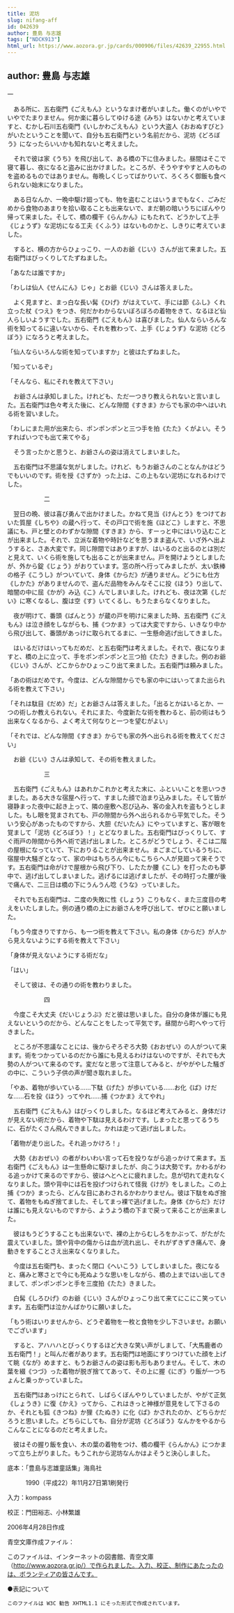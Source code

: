 ```yaml
---
title: 泥坊
slug: nifang-aff
id: 042639
author: 豊島 与志雄
tags: ["NDCK913"]
html_url: https://www.aozora.gr.jp/cards/000906/files/42639_22955.html
---
```


## author: 豊島 与志雄

一



　ある所に、五右衛門《ごえもん》というなまけ者がいました。働くのがいやでいやでたまりません。何か楽に暮らしてゆける途《みち》はないかと考えていますと、むかし石川五右衛門《いしかわごえもん》という大盗人《おおぬすびと》がいたということを聞いて、自分も五右衛門という名前だから、泥坊《どろぼう》になったらいいかも知れないと考えました。

　それで彼は家《うち》を飛び出して、ある橋の下に住みました。昼間はそこで寝て暮し、夜になると盗みに出かけました。ところが、そうやすやすと人のものを盗めるものではありません。毎晩しくじってばかりいて、ろくろく御飯も食べられない始末になりました。

　ある日なんか、一晩中駆け廻っても、物を盗むことはいうまでもなく、ごみだめから食物のあまりを拾い取ることも出来ないで、まだ朝の暗いうちにぼんやり帰って来ました。そして、橋の欄干《らんかん》にもたれて、どうかして上手《じょうず》な泥坊になる工夫《くふう》はないものかと、しきりに考えていました。

　すると、横の方からひょっこり、一人のお爺《じい》さんが出て来ました。五右衛門はびっくりしてたずねました。

「あなたは誰ですか」

「わしは仙人《せんにん》じゃ」とお爺《じい》さんは答えました。

　よく見ますと、まっ白な長い髯《ひげ》がはえていて、手には節《ふし》くれ立った杖《つえ》をつき、何だかわからないぼろぼろの着物をきて、なるほど仙人らしいようすでした。五右衛門《ごえもん》は喜びました。仙人ならいろんな術を知ってるに違いないから、それを教わって、上手《じょうず》な泥坊《どろぼう》になろうと考えました。

「仙人ならいろんな術を知っていますか」と彼はたずねました。

「知っているぞ」

「そんなら、私にそれを教えて下さい」

　お爺さんは承知しました。けれども、ただ一つきり教えられないと言いました。五右衛門は色々考えた後に、どんな隙間《すきま》からでも家の中へはいれる術を習いました。

「わしにまた用が出来たら、ポンポンポンと三つ手を拍《たた》くがよい。そうすればいつでも出て来てやる」

　そう言ったかと思うと、お爺さんの姿は消えてしまいました。

　五右衛門は不思議な気がしました。けれど、もうお爺さんのことなんかはどうでもいいのです。術を授《さずか》った上は、この上もない泥坊になれるわけでした。



　　　　　　二



　翌日の晩、彼は喜び勇んで出かけました。かねて見当《けんとう》をつけておいた質屋《しちや》の蔵へ行って、その戸口で術を施《ほどこ》しますと、不思議にも、戸と壁とのわずかな隙間《すきま》から、すーっと中にはいり込むことが出来ました。それで、立派な着物や時計などを思うまま盗んで、いざ外へ出ようすると、さあ大変です。同じ隙間ではありますが、はいるのと出るのとは別だと見えて、いくら術を施しても出ることが出来ません。戸を開けようとしましたが、外から錠《じょう》がおりています。窓の所へ行ってみましたが、太い鉄棒の格子《こうし》がついていて、身体《からだ》が通りません。どうにも仕方《しかた》がありませんので、盗んだ品物をみんなそこに投《ほう》り出して、暗闇の中に屈《かが》み込《こ》んでしまいました。けれども、夜は次第《しだい》に寒くなるし、腹は空《す》いてくるし、もうたまらなくなりました。

　夜が明けて、番頭《ばんとう》が蔵の戸を明けに来ました時、五右衛門《ごえもん》は泣き顔をしながらも、捕《つかま》っては大変ですから、いきなり中から飛び出して、番頭があっけに取られてるまに、一生懸命逃げ出してきました。

　はいるだけはいってもだめだ、と五右衛門は考えました。それで、夜になりますと、橋の上に立って、手をポンポンポンと三つ拍《たた》きました。例のお爺《じい》さんが、どこからかひょっこり出て来ました。五右衛門は頼みました。

「あの術はだめです。今度は、どんな隙間からでも家の中にはいってまた出られる術を教えて下さい」

「それは駄目《だめ》だ」とお爺さんは答えました。「出るとかはいるとか、一つの術しか教えられない。それにまた、今度新たな術を教わると、前の術はもう出来なくなるから、よく考えて何なりと一つを望むがよい」

「それでは、どんな隙間《すきま》からでも家の外へ出られる術を教えてください」

　お爺《じい》さんは承知して、その術を教えました。



　　　　　　三



　五右衛門《ごえもん》はあれかこれかと考えた末に、ふといいことを思いつきました。ある大きな宿屋へ行って、すました顔で泊まり込みました。そして皆が寝静まった夜中に起き上って、隣の座敷へ忍び込み、客の金入れを盗もうとしました。もし眼を覚まされても、戸の隙間から外へ出られるから平気でした。そういう安心があったものですから、大胆《だいたん》にやっていますと、客が眼を覚まして「泥坊《どろぼう》！」とどなりました。五右衛門はびっくりして、すぐ雨戸の隙間から外へ術で逃げ出しました。ところがどうでしょう、そこは二階の屋根になっていて、下におりることが出来ません。まごまごしているうちに、宿屋中大騒ぎとなって、家の中はもちろん今にもこちらへ人が見廻って来そうです。五右衛門は命がけで屋根から飛び下り、したたか腰《こし》を打ったのも夢中で、逃げ出してしまいました。逃げるには逃げましたが、その時打った腰が後で痛んで、二三日は橋の下にうんうん唸《うな》っていました。

　それでも五右衛門は、二度の失敗に性《しょう》こりもなく、また三度目の考えをいたしました。例の通り橋の上にお爺さんを呼び出して、ぜひにと願いました。

「もう今度きりですから、も一つ術を教えて下さい。私の身体《からだ》が人から見えないようにする術を教えて下さい」

「身体が見えないようにする術だな」

「はい」

　そして彼は、その通りの術を教わりました。



　　　　　　四



　今度こそ大丈夫《だいじょうぶ》だと彼は思いました。自分の身体が誰にも見えないというのだから、どんなことをしたって平気です。昼間から町へやって行きました。

　ところが不思議なことには、後からぞろぞろ大勢《おおぜい》の人がついて来ます。術をつかっているのだから誰にも見えるわけはないのですが、それでも大勢の人がついて来るのです。変だなと思って注意してみると、がやがやした騒ぎの中に、こういう子供の声が聞き取れました。

「やあ、着物が歩いている……下駄《げた》が歩いている……お化《ば》けだな……石を投《ほう》ってやれ……捕《つかま》えてやれ」

　五右衛門《ごえもん》はびっくりしました。なるほど考えてみると、身体だけが見えない術だから、着物や下駄は見えるわけです。しまったと思ってるうちに、石がたくさん飛んできました。かれは走って逃げ出しました。

「着物が走り出した。それ追っかけろ！」

　大勢《おおぜい》の者がわいわい言って石を投りながら追っかけて来ます。五右衛門《ごえもん》は一生懸命に駆けましたが、向こうは大勢です。かわるがわる追っかけて来るのですから、彼はへとへとに疲れました。息が切れて走れなくなりました。頭や背中には石を投げつけられて怪我《けが》をしました。この上捕《つか》まったら、どんな目にあわされるかわかりません。彼は下駄をぬぎ捨て、着物をもぬぎ捨てました、そしてまっ裸で逃げました。身体《からだ》だけは誰にも見えないものですから、ようよう橋の下まで戻って来ることが出来ました。

　彼はもうどうすることも出来ないで、裸の上からむしろをかぶって、がたがた震えていました。頭や背中の傷からは血が流れ出し、それがずきずき痛んで、身動きをすることさえ出来なくなりました。

　今度は五右衛門も、まったく閉口《へいこう》してしまいました。夜になると、痛みと寒さとで今にも死ぬような思いをしながら、橋の上まではい出してきまして、ポンポンポンと手を三度拍《たた》きました。

　白髯《しろひげ》のお爺《じい》さんがひょっこり出て来てにこにこ笑っています。五右衛門は泣かんばかりに願いました。

「もう術はいりませんから、どうぞ着物を一枚と食物を少し下さいませ。お願いでございます」

　すると、アハハハとびっくりするほど大きな笑い声がしまして、「大馬鹿者の五右衛門！」と叫んだ者があります。五右衛門は地面にすりつけていた顔を上げて眺《なが》めますと、もうお爺さんの姿は影も形もありません。そして、木の葉を綴《つづ》った着物が脱ぎ捨ててあって、その上に握《にぎ》り飯が一つちょんと乗っかっていました。

　五右衛門はあっけにとられて、しばらくぼんやりしていましたが、やがて正気《しょうき》に復《かえ》ってから、これはきっと神様が意見をして下さるのか、それとも狐《きつね》か狸《たぬき》に化《ば》かされたのか、どちらかだろうと思いました。どちらにしても、自分が泥坊《どろぼう》なんかをやるからこんなことになるのだと考えました。

　彼はその握り飯を食い、木の葉の着物をつけ、橋の欄干《らんかん》につかまって立ち上がりました。もうこれから泥坊なんかはよそうと決心しました。













底本：「豊島与志雄童話集」海鳥社


　　　1990（平成22）年11月27日第1刷発行

入力：kompass

校正：門田裕志、小林繁雄

2006年4月28日作成

青空文庫作成ファイル：

このファイルは、インターネットの図書館、青空文庫（http://www.aozora.gr.jp/）で作られました。入力、校正、制作にあたったのは、ボランティアの皆さんです。











●表記について


	このファイルは W3C 勧告 XHTML1.1 にそった形式で作成されています。